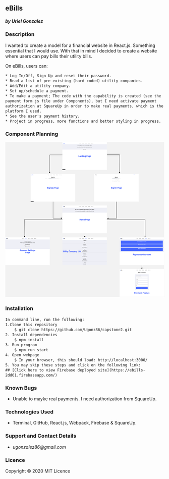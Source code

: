 ## eBills
##### by _**Uriel Gonzalez**_

### Description
I wanted to create a model for a financial website in React.js. Something essential that I would use. With that in mind I decided to create a website where users can pay bills their utility bills.

On eBills, users can:
```
* Log In/Off, Sign Up and reset their password.
* Read a list of pre existing (hard coded) utility companies.
* Add/Edit a utility company.
* Set up/schedule a payment.
* To make a payment; The code with the capability is created (see the payment form js file under Components), but I need activate payment authorization at SquareUp in order to make real payments, which is the platform I used.
* See the user's payment history.
* Project in progress, more functions and better styling in progress.
```

### Component Planning
![_components](_components.png)

### Installation
```
In command line, run the following:
1.Clone this repository
    $ git clone https://github.com/Ugonz86/capstone2.git
2. Install dependencies
    $ npm install
3. Run program
    $ npm run start
4. Open webpage
    $ In your browser, this should load: http://localhost:3000/
5. You may skip these steps and click on the following link:
## [Click here to view Firebase deployed site](https://ebills-2dd61.firebaseapp.com/)
```

### Known Bugs
* Unable to mayke real payments. I need authorization from SquareUp.

### Technologies Used
* Terminal, GitHub, React.js, Webpack, Firebase & SquareUp.

### Support and Contact Details
* _ugonzalez86@gmail.com_

### Licence
Copyright © 2020
MIT Licence
